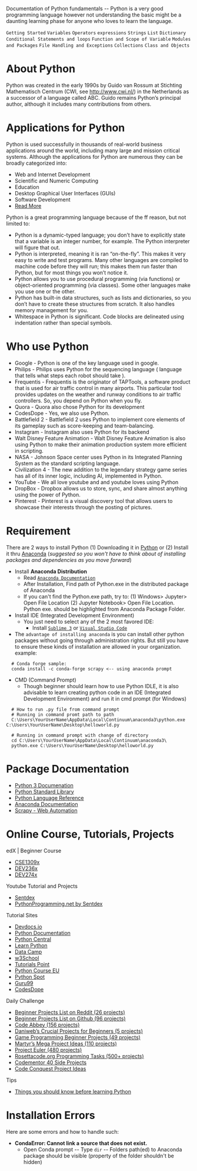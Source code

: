 Documentation of Python fundamentals -- Python is a very good programming language however not understanding the basic might be a daunting learning phase for anyone who loves to learn the language.

`Getting Started` `Variables` `Operators` `expressions` `Strings` `List` `Dictionary` `Conditional Statements and loops` `Function and Scope of Variable` `Modules and Packages` `File Handling and Exceptions` `Collections` `Class and Objects`

# About Python
Python was created in the early 1990s by Guido van Rossum at Stichting Mathematisch Centrum (CWI, see http://www.cwi.nl/) in the Netherlands as a successor of a language called ABC. Guido remains Python’s principal author, although it includes many contributions from others.

# Applications for Python
Python is used successfully in thousands of real-world business applications around the world, including many large and mission critical systems. Although the applications for Python are numerous they can be broadly categorized into:

- Web and Internet Development
- Scientific and Numeric Computing
- Education
- Desktop Graphical User Interfaces (GUIs)
- Software Development
- [Read More](https://www.python.org/about/apps/)

Python is a great programming language because of the ff reason, but not limited to:
- Python is a dynamic-typed language; you don’t have to explicitly state that a variable is an integer number, for example. The Python interpreter will figure that out.
- Python is interpreted, meaning it is ran “on-the-fly”. This makes it very easy to write and test programs. Many other languages are compiled to machine code before they will run; this makes them run faster than Python, but for most things you won’t notice it.
- Python allows you to use procedural programming (via functions) or object-oriented programming (via classes). Some other languages make you use one or the other.
- Python has built-in data structures, such as lists and dictionaries, so you don’t have to create these structures from scratch. It also handles memory management for you.
- Whitespace in Python is significant. Code blocks are delineated using indentation rather than special symbols.

# Who use Python
- Google - Python is one of the key language used in google.
- Philips - Philips uses Python for the sequencing language ( language that tells what steps each robot should take ).
- Frequentis - Frequentis is the originator of TAPTools, a software product that is used for air traffic control in many airports. This particular tool provides updates on the weather and runway conditions to air traffic controllers. So, you depend on Python when you fly.
- Quora - Quora also chose Python for its development
- CodesDope - Yes, we also use Python.
- Battlefield 2 - Battlefield 2 uses Python to implement core elements of its gameplay such as score-keeping and team-balancing.
- Instagram - Instagram also uses Python for its backend
- Walt Disney Feature Animation - Walt Disney Feature Animation is also using Python to make their animation production system more efficient in scripting.
- NASA - Johnson Space center uses Python in its Integrated Planning System as the standard scripting language.
- Civilization 4 - The new addition to the legendary strategy game series has all of its inner logic, including AI, implemented in Python.
- YouTube - We all love youtube and and youtube loves using Python
- DropBox - Dropbox allows us to store, sync, and share almost anything using the power of Python.
- Pinterest - Pinterest is a visual discovery tool that allows users to showcase their interests through the posting of pictures.

# Requirement
There are 2 ways to install Python (1) Downloading it in [Python](https://www.python.org/) or (2) Install it thru [Anaconda](https://anaconda.org/) (<i>suggested so you won't have to think about of installing packages and dependencies as you move forward</i>)

- Install <b>Anaconda Distribution</b>
  - Read [`Anaconda Documentation`](https://enterprise-docs.anaconda.com/en/latest/)
  - After Installation, Find path of Python.exe in the distributed package of Anaconda
  - If you can't find the Python.exe path, try to: (1) Windows> Jupyter> Open File Location (2) Jupyter Notebook> Open File Location. Python exe. should be highlighted from Anaconda Package Folder.
- Install IDE (Integrated Development Environment)
  - You just need to select any of the 2 most favored IDE:
    - Install [`Sublime 3`](https://www.sublimetext.com/3) or [`Visual Studio Code`](https://code.visualstudio.com/docs)
- The `advantage of installing anaconda` is you can install other python packages without going through administration rights. But still you have to ensure these kinds of installation are allowed in your organization. example:
```
  # Conda forge sample:
  conda install -c conda-forge scrapy <-- using anaconda prompt
```
- CMD (Command Prompt)
  - Though beginner should learn how to use Python IDLE, it is also advisable to learn creating python code in an IDE (Integrated Development Environment) and run it in cmd prompt (for Windows)
```
  # How to run .py file from command prompt
  # Running in command promt path to path
  C:\Users\YourUserName\AppData\Local\Continuum\anaconda3\python.exe C:\Users\YourUserName\Desktop\helloworld.py
  
  # Running in command prompt with change of directory
  cd C:\Users\YourUserName\AppData\Local\Continuum\anaconda3\
  python.exe C:\Users\YourUserName\Desktop\helloworld.py
```

# Package Documentation
- [Python 3 Documenation](https://docs.python.org/3/)
- [Python Standard Library](https://docs.python.org/3/library/)
- [Python Language Reference](https://docs.python.org/3/reference/index.html#reference-index)
- [Anaconda Documentation](https://docs.anaconda.com/)
- [Scrapy - Web Automation](https://doc.scrapy.org/en/latest/index.html)

# Online Course, Tutorials, Projects
edX | Beginner Course
- [CSE1309x](https://courses.edx.org/courses/course-v1:UTArlingtonX+CSE1309x+1T2018/courseware/3adae6406a994153bdb61cb26f52ad2b/6da1e8ea49d64545b7cd4611de102e2d/?child=first)
- [DEV236x](https://courses.edx.org/courses/course-v1:Microsoft+DEV236x+3T2018/course/)
- [DEV274x](https://courses.edx.org/courses/course-v1:Microsoft+DEV274x+3T2018/course/)

Youtube Tutorial and Projects
- [Sentdex](https://www.youtube.com/channel/UCfzlCWGWYyIQ0aLC5w48gBQ)
- [PythonProgramming.net by Sentdex](https://pythonprogramming.net/)

Tutorial Sites
- [Devdocs.io](https://devdocs.io/)
- [Python Documentation](https://www.python.org/doc/)
- [Python Central](https://www.pythoncentral.io/)
- [Learn Python](https://www.learnpython.org/)
- [Data Camp](https://www.datacamp.com/)
- [w3School](https://www.w3schools.com/python/default.asp)
- [Tutorials Point](https://www.tutorialspoint.com/index.htm)
- [Python Course EU](https://www.python-course.eu/python3_course.php)
- [Python Spot](https://pythonspot.com)
- [Guru99](https://www.guru99.com/)
- [CodesDope](https://www.codesdope.com/python-introduction/)

Daily Challenge
- [Beginner Projects List on Reddit (26 projects)](http://www.reddit.com/r/beginnerprojects)
- [Beginner Projects List on Github (96 projects)](https://github.com/karan/Projects-Solutions)
- [Code Abbey (156 projects)](http://www.codeabbey.com/index/task_list)
- [Daniweb’s Crucial Projects for Beginners (5 projects)](http://www.daniweb.com/software-development/python/threads/131973/5-crucial-projects-for-beginners)
- [Game Programming Beginner Projects (49 projects)](http://inventwithpython.com/blog/2012/02/20/i-need-practice-programming-49-ideas-for-game-clones-to-code/)
- [Martyr’s Mega Project Ideas (110 projects)](http://www.dreamincode.net/forums/topic/78802-martyr2s-mega-project-ideas-list/)
- [Project Euler (480 projects)](https://projecteuler.net/archives)
- [Rosettacode.org Programming Tasks (500+ projects)](http://rosettacode.org/wiki/Category:Programming_Tasks)
- [Codementor 40 Side Projects](https://www.codementor.io/npostolovski/40-side-project-ideas-for-software-engineers-g8xckyxef)
- [Code Conquest Project Ideas](https://www.codeconquest.com/programming-projects/ideas-for-programming-projects/)

Tips
- [Things you should know before learning Python](https://www.quora.com/What-should-I-know-before-learning-Python-as-my-first-programming-language)

# Installation Errors
Here are some errors and how to handle such:
- <b>CondaError: Cannot link a source that does not exist.</b>
  - Open Conda prompt -- Type `dir` -- Folders path(ed) to Anaconda package should be visible (property of the folder shouldn't be hidden)
